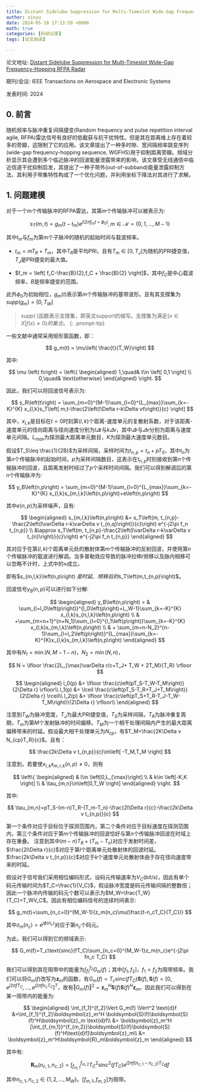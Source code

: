 ```yaml
---
title: Distant Sidelobe Suppression for Multi-Timeslot Wide-Gap Frequency-Hopping RFPA Radar 论文阅读
author: xinyu
date: 2024-05-18 17:13:59 +0800
math: true
categories: [科研记录]
tags: [论文阅读]

---
```


论文地址: [Distant Sidelobe Suppression for Multi-Timeslot Wide-Gap Frequency-Hopping RFPA Radar](https://ieeexplore.ieee.org/document/10465601)

期刊/会议: IEEE Transactions on Aerospace and Electronic Systems

发表时间: 2024

## 0. 前言

随机频率与脉冲重复间隔捷变(Random frequency and pulse repetition interval agile, RFPA)雷达信号有良好的低截获与抗干扰特性。但是其在距离维上存在着较多的旁瓣，这限制了它的应用。该文章提出了一种多时隙、宽间隔频率跳变序列(wide-gap frequency-hopping sequence, WGFHS)用于抑制距离旁瓣。频域分析显示其会遭到多个临近脉冲的回波能量泄露带来的影响，该文章受无线通信中临近信道干扰抑制启发，其提出了一种子带外(out-of-subband)能量泄露抑制方法，其利用子带集特性构成了一个优化问题，并利用坐标下降法对其进行了求解。

## 1. 问题建模

对于一个$m$个传输脉冲的RFPA雷达，其第$m$个传输脉冲可以被表示为:

$$
s_T \left( m,t \right) = g_m \left( t-t_m \right)e^{j\left(2\pi f_mt+\phi_0\right)},m\in\mathcal{M}=\left\{
0,1,\ldots,M-1
\right\}
$$

其中$t_m$与$f_m$为第m个子脉冲的随机的起始时间与载波频率。

- $t_m = m T_R + T_m$，其中$T_R$是平均PRI，且有$T_m\in \left[0,T_J\right]$为随机的PRI捷变值，$T_J$是PRI捷变的最大值。

- $f_m = \left[ f_C-\frac{B}{2},f_C + \frac{B}{2} \right]$，其中$f_C$是中心载波频率，$B$是频率捷变的范围。

此外$\phi_0$为初始相位，$g_m\left(t\right)$表示第$m$个传输脉冲的基带波形。且有其支撑集为$supp\left(g_m\right)=\left[0,T_W\right]$

> $supp\left(\cdot \right)$函数表示支撑集，即英文support的缩写。支撑集为满足$\left\{ x\in X \vert f\left( x\right)\neq 0 \right\}的集合。$
> {: .prompt-tip}

一些文献中通常采用矩形窗函数，即：

$$
g_m(t) = \mu\left( \frac{t}{T_W}\right)
$$

其中:

$$
\mu \left( t\right) = 
\left\{
\begin{aligned}
1,\quad& t\in \left[ 0,1 \right] \\
0,\quad& \text{otherwise}
\end{aligned}
\right.
$$

因此，我们可以将回波信号表示为:

$$
s_R\left(t\right) = \sum_{m=0}^{M-1}\sum_{l=0}^{L_{max}}\sum_{k=-K}^{K}
x_{l,k}s_T\left[ m,t-\frac{2\left(l\Delta r-k\Delta vt\right)}{c} \right]
$$

其中，$x_{l,k}$是目标在$t=0$时刻第$\left(l,k\right)$个距离-速度单元的复散射系数，对于该距离-速度单元的径向距离与径向速度分别为$l\varDelta r$与$k\varDelta v$，其中$\varDelta r$与$\varDelta v$分别为距离与速度单元间隔。$L_{max}$为探测最大距离单元数目，$K$为探测最大速度单元数目。

假设$T_S\leq \frac{1}{2B}$为采样间隔，采样时间为$t_{n,p} = t_n + pT_S$，其中$t_n$为第$n$个传输脉冲的起始时间，$p$为采样间隔数目，这表示在$t_{n,p}$时刻接收到第$n$个传输脉冲的回波，且距离发射时经过了$p$个采样时间间隔。我们可以得到解调后的第$n$个传输脉冲为:

$$
y_B\left(n,p\right) = \sum_{m=0}^{M-1}\sum_{l=0}^{L_{max}}\sum_{k=-K}^{K}
x_{l,k}s_{m,l,k}\left(n,p\right)+e\left(n,p\right)
$$

其中$e\left( n,p \right)$为采样噪声，且有:

$$
\begin{aligned}
s_{m,l,k}\left(n,p\right) 
&= s_T\left(m, t_{n,p}-\frac{2\left(l\varDelta r-k\varDelta v t_{n,q}\right)}{c}\right) e^{-j2\pi f_n t_{n,p}} \\
&\approx s_T\left(m, t_{n,p}-\frac{2\left(l\varDelta r-k\varDelta v t_{n}\right)}{c}\right) e^{-j2\pi f_n t_{n,p}}
\end{aligned}
$$

其对应于在第$(l,k)$个距离单元处的散射体第$m$个传输脉冲的反射回波，并使用第$n$个传输脉冲的载波进行解调。当多普勒效应导致的脉冲拉伸/频移以及脉内相移可以忽略不计时，上式中的$\approx$成立。

即有$s_{m,l,k}\left(n,p\right) $是时延、频移后的$s_T\left(m,t_{n,p}\right)$。

回波信号$y_B\left(n,p\right)$可以进行如下分解:

$$
\begin{aligned}
    y_B\left(n,p\right) =
    & \sum_{l=l_0\left(p\right)}^{l_0\left(p\right)+L_W-1}\sum_{k=-K}^{K} x_{l,k}s_{n,l,k}\left(n,p\right)   \\
    & +\sum_{m=n+1}^{n+N_1}\sum_{l=0}^{l_1\left(p\right)}\sum_{k=-K}^{K} x_{l,k}s_{m,l,k}\left(n,p\right) \\
    & + \sum_{m=n-N_2}^{n-1}\sum_{l=l_2\left(p\right)}^{L_{max}}\sum_{k=-K}^{K}x_{l,k}s_{m,l,k}\left(n,p\right)
\end{aligned}
$$

其中有$N_1=\min{\left(N,M-1-n\right)}$，$N_2=\min{\left(N,n\right)}$，

$$
N = \lfloor \frac{2L_{\max}\varDelta r/c+T_J+ T_W + 2T_M}{T_R} \rfloor
$$

$$
\begin{aligned}
l_0(p) &= \lfloor \frac{c\left(pT_S-T_W-T_M\right)}{2\Delta r} \rfloor\\
l_1(p) &= \lceil \frac{c\left(pT_S-T_R+T_J+T_M\right)}{2\Delta r} \rceil\\
l_2(p) &= \lfloor \frac{c\left(pT_S+T_R-T_J-T_W-T_M\right)}{2\Delta r} \rfloor\\
\end{aligned}
$$

注意到$T_W$为脉冲宽度，$T_J$为最大PRI捷变值，$T_S$为采样间隔，$T_R$为脉冲重复周期，$T_m$为第$M$个发射脉冲的时间偏移。$T_M$为一个相干处理间隔内产生的最大距离偏移带来的时延。假设最大相干处理单元为$N_{cp}$，有$T_M=\frac{2K\Delta v N_{cp}T_R}{c}$。且有：

$$
\frac{2k\Delta v t_{n,p}}{c}\in\left[ -T_M,T_M \right]
$$

注意到，若要使$x_{l,k}s_{m,l,k}\left(n,p\right)\neq 0$，则有

$$
\left\{ 
    \begin{aligned}
       & l\in \left[0,L_{\max}\right] \\
       & k\in \left[-K,K \right] \\
       & \tau_{m,n}\in\left[0,T_W \right]
    \end{aligned}
\right.
$$

其中:

$$
\tau_{m,n}=pT_S-(m-n)T_R-(T_m-T_n)-\frac{2l\Delta r}{c}-\frac{2k\Delta v t_{n,p}}{c}
$$

第一个条件对应于目标位于探测范围内，第二个条件对应于目标速度在探测范围内，第三个条件对应于第$m$个传输脉冲的回波恰好与第$n$个传输脉冲回波在时域上存在重叠。
注意到其中$(m-n)T_R+(T_m-T_n)$对应于发射时间差，$\frac{2l\Delta r}{c}$对应于第$l$个距离单元处散射体的回波时延。$\frac{2k\Delta v t_{n,p}}{c}$对应于$k$个速度单元处散射体由于存在径向速度带来的时延。

假设对于信号我们采用相位编码形式，设码元传输速率为$V_C(bit/s)$，因此有单个码元传输时间为$T_C=\frac{1}{V_C}$，假设脉冲宽度是码元传输间隔的整数倍；因此一个脉冲内传输的码元个数可以表示为$M_W=\frac{T_W}{T_C}=T_WV_C$。因此有相位编码信号的连续时间表示:

$$
g_m(t)=\sum_{n_c=0}^{M_W-1}{z_m(n_c)\mu(\frac{t-n_cT_C}{T_C})}
$$

其中$z_m(n_c)=e^{j\phi(n_c)}$对应于第$n_c$个码元。

为此，我们可以得到它的频域表示:

$$
G_m(f)=T_c\text{sinc}(fT_C)\sum_{n_c=0}^{M_W-1}z_m(n_c)e^{-j2\pi fn_c T_C}
$$

我们可以得到其在阻带中的能量为$\int_{f_1}^{f_2}{G_m(f)}$；其中$[f_1,f_2]，f_1<f_2$为阻带频率。我们可以将$G_m(f)$改写为$\boldsymbol{z}_m$的函数，有$G_m(f)=T_c\text{sinc}(fT_C)\boldsymbol{S}(f),\boldsymbol{S}(f)=[0,e^{j2\pi f T_C},\ldots,e^{j2\pi fn_cT_C}]^T$，故有$\Vert G_m(f) \Vert^2 = \boldsymbol{z}_m^H \boldsymbol{S}(f)\boldsymbol{S}(f)^H\boldsymbol{z}_m$。因此我们可以得到在某一阻带内的能量为:

$$
\begin{aligned}
\int_{f_1}^{f_2}\Vert G_m(f) \Vert^2 \text{d}f &=\int_{f_1}^{f_2}\boldsymbol{z}_m^H \boldsymbol{S}(f)\boldsymbol{S}(f)^H\boldsymbol{z}_m \text{d}f\\
&= \boldsymbol{z}_m^H [\int_{f_{m,1}}^{f_{m,2}}\boldsymbol{S}(f)\boldsymbol{S}(f)^H\text{d}f]\boldsymbol{z}_m\\
&= \boldsymbol{z}_m^H\boldsymbol{R}_m\boldsymbol{z}_m
\end{aligned}
$$

其中有:

$$
\boldsymbol{R}_m(n_{c,1},n_{c,2})=\int_{f_{m,1}}^{f_{m,2}}T_C^2 \text{sinc}^2(fT_C)e^{j2\pi f(n_{c,1}-n_{c,2})T_C}\text{d}f
$$

其中$n_{c,1},n_{c,2}\in \left\{1,2,\ldots,M_W\right\}$。$[f_{m,1},f_{m,2}]$为阻带。
